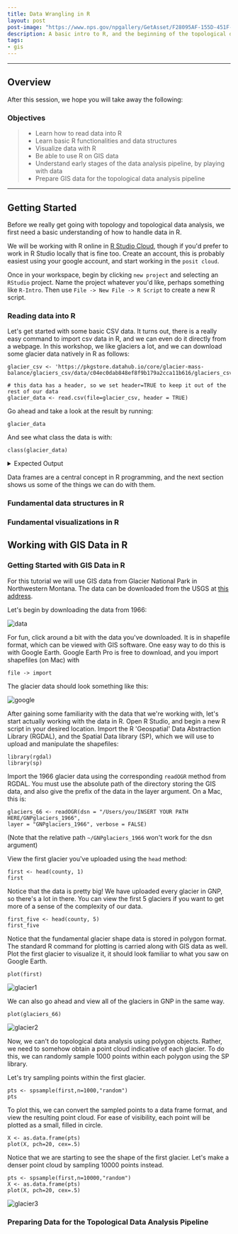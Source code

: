 ```yaml
---
title: Data Wrangling in R
layout: post
post-image: "https://www.nps.gov/npgallery/GetAsset/F28095AF-155D-451F-673713EBF5C09EE6/proxy/hires?"
description: A basic intro to R, and the beginning of the topological data analysis pipeline with GIS data from Glacier National Park
tags:
- gis
---
```


---
## Overview

After this session, we hope you will take away the following:

### Objectives
> - Learn how to read data into R
> - Learn basic R functionalities and data structures
> - Visualize data with R
> - Be able to use R on GIS data
> - Understand early stages of the data analysis pipeline, by playing with data
> - Prepare GIS data for the topological data analysis pipeline

---

## Getting Started

Before we really get going with topology and topological data analysis, 
we first need a basic understanding of how to handle data in R.

We will be working with R online in [R Studio Cloud](https://login.rstudio.cloud/),
though if you'd prefer to work in R Studio locally that is fine too. Create an account,
this is probably easiest using your google account, and start working in the `posit cloud`.

Once in your workspace, begin by clicking `new project` and selecting an `RStudio` project.
Name the project whatever you'd like, perhaps something like `R-Intro`. Then use
`File -> New File -> R Script` to create a new R script.

### Reading data into R

Let's get started with some basic CSV data. It turns out, there is a really easy command
to import csv data in R, and we can even do it directly from a webpage.
In this workshop, we like glaciers a lot,
and we can download some glacier data natively in R as follows:

```
glacier_csv <- 'https://pkgstore.datahub.io/core/glacier-mass-balance/glaciers_csv/data/c04ec0dab848ef8f9b179a2cca11b616/glaciers_csv.csv'

# this data has a header, so we set header=TRUE to keep it out of the rest of our data
glacier_data <- read.csv(file=glacier_csv, header = TRUE)

```

Go ahead and take a look at the result by running:

```
glacier_data
```

And see what class the data is with:

```
class(glacier_data)
```

<details>
<summary>Expected Output</summary>
<br>
```
> glacier_data <- read.csv(file=glacier_csv, header = TRUE)
> glacier_data
   Year Mean.cumulative.mass.balance Number.of.observations
1  1945                        0.000                     NA
2  1946                       -1.130                      1
3  1947                       -3.190                      1
4  1948                       -3.190                      1
5  1949                       -3.820                      3
6  1950                       -4.887                      3
7  1951                       -5.217                      3
8  1952                       -5.707                      3
9  1953                       -6.341                      7
10 1954                       -6.825                      6
11 1955                       -6.575                      7
12 1956                       -6.814                      7
13 1957                       -6.989                      9
14 1958                       -7.693                      9
15 1959                       -8.325                     11
16 1960                       -8.688                     14
17 1961                       -8.935                     15
18 1962                       -9.109                     20
19 1963                       -9.567                     22
20 1964                       -9.699                     22
21 1965                       -9.298                     24
22 1966                       -9.436                     27
23 1967                       -9.303                     29
24 1968                       -9.219                     31
25 1969                       -9.732                     31
26 1970                      -10.128                     32
27 1971                      -10.288                     32
28 1972                      -10.441                     32
29 1973                      -10.538                     32
30 1974                      -10.613                     32
31 1975                      -10.534                     33
32 1976                      -10.633                     35
33 1977                      -10.682                     37
34 1978                      -10.754                     37
35 1979                      -11.127                     37
36 1980                      -11.318                     36
37 1981                      -11.394                     35
38 1982                      -11.849                     36
39 1983                      -11.846                     37
40 1984                      -11.902                     37
41 1985                      -12.238                     37
42 1986                      -12.782                     37
43 1987                      -12.795                     37
44 1988                      -13.260                     37
45 1989                      -13.343                     37
46 1990                      -13.687                     37
47 1991                      -14.255                     37
48 1992                      -14.501                     36
49 1993                      -14.695                     37
50 1994                      -15.276                     37
51 1995                      -15.486                     37
52 1996                      -15.890                     37
53 1997                      -16.487                     37
54 1998                      -17.310                     37
55 1999                      -17.697                     37
56 2000                      -17.727                     37
57 2001                      -18.032                     37
58 2002                      -18.726                     37
59 2003                      -19.984                     37
60 2004                      -20.703                     37
61 2005                      -21.405                     37
62 2006                      -22.595                     37
63 2007                      -23.255                     37
64 2008                      -23.776                     37
65 2009                      -24.459                     37
66 2010                      -25.158                     37
67 2011                      -26.294                     37
68 2012                      -26.930                     36
69 2013                      -27.817                     31
70 2014                      -28.652                     24
> class(glacier_data)
[1] "data.frame"
```
</details>

Data frames are a central concept in R programming, and the next section shows us some of the things
we can do with them.


### Fundamental data structures in R


### Fundamental visualizations in R


## Working with GIS Data in R

### Getting Started with GIS Data in R

For this tutorial we will use GIS data from Glacier National Park in Northwestern Montana.
The data can be downloaded from the USGS at [this address](https://www.sciencebase.gov/catalog/item/58af7022e4b01ccd54f9f542).

Let's begin by downloading the data from 1966:

![data](../assets/images/links.png)

For fun, click around a bit with the data you've downloaded. It is in shapefile format, which can be 
viewed with GIS software. One easy way to do this is with Google Earth. Google Earth Pro is free to 
download, and you import shapefiles (on Mac) with

```
file -> import
```

The glacier data should look something like this:

![google](../assets/images/googleearth.png)

After gaining some familiarity with the data that we're working with, let's start actually working with
the data in R. Open R Studio, and begin a new R script in your desired location.
Import the R 'Geospatial' Data Abstraction Library (RGDAL), and the Spatial Data library (SP), which we will use to upload and manipulate the shapefiles:

```
library(rgdal)
library(sp)
```

Import the 1966 glacier data using the corresponding `readOGR` method from RGDAL. You must use the 
absolute path of the directory storing the GIS data, and also give the prefix of the data in the layer 
argument. On a Mac, this is:

```
glaciers_66 <- readOGR(dsn = "/Users/you/INSERT YOUR PATH HERE/GNPglaciers_1966",
layer = "GNPglaciers_1966", verbose = FALSE)
```

(Note that the relative path `~/GNPglaciers_1966` won't work for the dsn argument)

View the first glacier you've uploaded using the `head` method:

```
first <- head(county, 1)
first
```

Notice that the data is pretty big! We have uploaded every glacier in GNP, so there's a lot in there.
You can view the first 5 glaciers if you want to get more of a sense of the complexity of our data.

```
first_five <- head(county, 5)
first_five
```

Notice that the fundamental glacier shape data is stored in polygon format.
The standard R command for plotting is carried along with GIS data as well.
Plot the first glacier to visualize it, it should look familiar to what you saw on Google Earth.

```
plot(first)
```

![glacier1](../assets/images/glacier1.png)


We can also go ahead and view all of the glaciers in GNP in the same way.

```
plot(glaciers_66)
```

![glacier2](../assets/images/glacier2.png)

Now, we can't do topological data analysis using polygon objects. Rather, we need to somehow obtain a 
point cloud indicative of each glacier. To do this, we can randomly sample 1000 points within each 
polygon using the SP library.

Let's try sampling points within the first glacier.

```
pts <- spsample(first,n=1000,"random")
pts
```

To plot this, we can convert the sampled points to a data frame format, and view the resulting point 
cloud. For ease of visibility, each point will be plotted as a small, filled in circle.

```
X <- as.data.frame(pts)
plot(X, pch=20, cex=.5)
```

Notice that we are starting to see the shape of the first glacier. Let's make a denser point cloud 
by sampling 10000 points instead.

```
pts <- spsample(first,n=10000,"random")
X <- as.data.frame(pts)
plot(X, pch=20, cex=.5)
```

![glacier3](../assets/images/glacier3.png)


### Preparing Data for the Topological Data Analysis Pipeline

